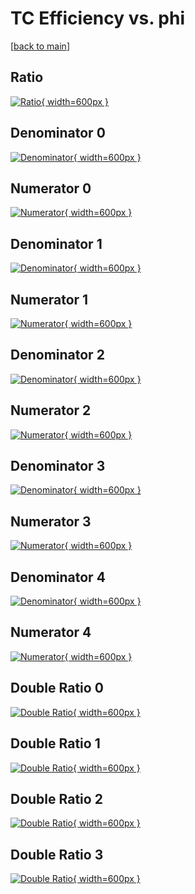 # TC Efficiency vs. phi

[[back to main](./)]



## Ratio

[![Ratio](../mtv/var/TC_base_13_1_eff_phi.png){ width=600px }](../mtv/var/TC_base_13_1_eff_phi.pdf)

## Denominator 0

[![Denominator](../mtv/den/TC_base_13_1_eff_phi_den0.png){ width=600px }](../mtv/den/TC_base_13_1_eff_phi_den0.pdf)

## Numerator 0

[![Numerator](../mtv/num/TC_base_13_1_eff_phi_num0.png){ width=600px }](../mtv/num/TC_base_13_1_eff_phi_num0.pdf)

## Denominator 1

[![Denominator](../mtv/den/TC_base_13_1_eff_phi_den1.png){ width=600px }](../mtv/den/TC_base_13_1_eff_phi_den1.pdf)

## Numerator 1

[![Numerator](../mtv/num/TC_base_13_1_eff_phi_num1.png){ width=600px }](../mtv/num/TC_base_13_1_eff_phi_num1.pdf)

## Denominator 2

[![Denominator](../mtv/den/TC_base_13_1_eff_phi_den2.png){ width=600px }](../mtv/den/TC_base_13_1_eff_phi_den2.pdf)

## Numerator 2

[![Numerator](../mtv/num/TC_base_13_1_eff_phi_num2.png){ width=600px }](../mtv/num/TC_base_13_1_eff_phi_num2.pdf)

## Denominator 3

[![Denominator](../mtv/den/TC_base_13_1_eff_phi_den3.png){ width=600px }](../mtv/den/TC_base_13_1_eff_phi_den3.pdf)

## Numerator 3

[![Numerator](../mtv/num/TC_base_13_1_eff_phi_num3.png){ width=600px }](../mtv/num/TC_base_13_1_eff_phi_num3.pdf)

## Denominator 4

[![Denominator](../mtv/den/TC_base_13_1_eff_phi_den4.png){ width=600px }](../mtv/den/TC_base_13_1_eff_phi_den4.pdf)

## Numerator 4

[![Numerator](../mtv/num/TC_base_13_1_eff_phi_num4.png){ width=600px }](../mtv/num/TC_base_13_1_eff_phi_num4.pdf)

## Double Ratio 0

[![Double Ratio](../mtv/ratio/TC_base_13_1_eff_phi_ratio0.png){ width=600px }](../mtv/ratio/TC_base_13_1_eff_phi_ratio0.pdf)

## Double Ratio 1

[![Double Ratio](../mtv/ratio/TC_base_13_1_eff_phi_ratio1.png){ width=600px }](../mtv/ratio/TC_base_13_1_eff_phi_ratio1.pdf)

## Double Ratio 2

[![Double Ratio](../mtv/ratio/TC_base_13_1_eff_phi_ratio2.png){ width=600px }](../mtv/ratio/TC_base_13_1_eff_phi_ratio2.pdf)

## Double Ratio 3

[![Double Ratio](../mtv/ratio/TC_base_13_1_eff_phi_ratio3.png){ width=600px }](../mtv/ratio/TC_base_13_1_eff_phi_ratio3.pdf)

